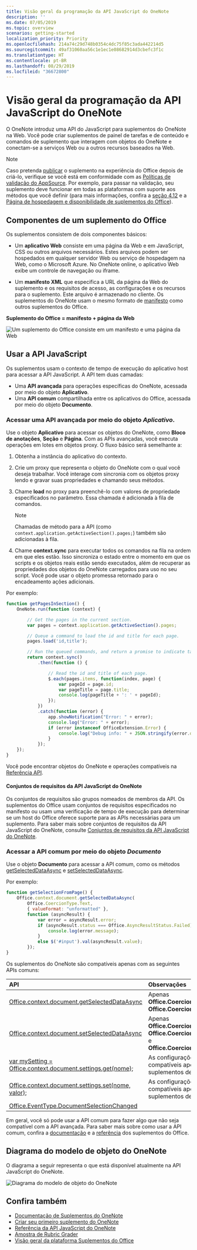 ```yaml
---
title: Visão geral da programação da API JavaScript do OneNote
description: ''
ms.date: 07/05/2019
ms.topic: overview
scenarios: getting-started
localization_priority: Priority
ms.openlocfilehash: 214a74c29d748b0354c4dc75f85c3ada442214d5
ms.sourcegitcommit: 49af31060aa56c1e1ec1e08682914d3cbefc3f1c
ms.translationtype: HT
ms.contentlocale: pt-BR
ms.lasthandoff: 08/29/2019
ms.locfileid: "36672800"
---
```

# <a name="onenote-javascript-api-programming-overview"></a>Visão geral da programação da API JavaScript do OneNote

O OneNote introduz uma API do JavaScript para suplementos do OneNote na Web. Você pode criar suplementos de painel de tarefas e de conteúdo e comandos de suplemento que interagem com objetos do OneNote e conectam-se a serviços Web ou a outros recursos baseados na Web.

> [!NOTE]
> Caso pretenda [publicar](../publish/publish.md) o suplemento na experiência do Office depois de criá-lo, verifique se você está em conformidade com as [Políticas de validação do AppSource](/office/dev/store/validation-policies). Por exemplo, para passar na validação, seu suplemento deve funcionar em todas as plataformas com suporte aos métodos que você definir (para mais informações, confira a [seção 4.12](/office/dev/store/validation-policies#4-apps-and-add-ins-behave-predictably) e a [Página de hospedagem e disponibilidade de suplementos do Office](../overview/office-add-in-availability.md)).

## <a name="components-of-an-office-add-in"></a>Componentes de um suplemento do Office

Os suplementos consistem de dois componentes básicos:

- Um **aplicativo Web** consiste em uma página da Web e em JavaScript, CSS ou outros arquivos necessários. Estes arquivos podem ser hospedados em qualquer servidor Web ou serviço de hospedagem na Web, como o Microsoft Azure. No OneNote online, o aplicativo Web exibe um controle de navegação ou iframe.

- Um **manifesto XML** que especifica a URL da página da Web do suplemento e os requisitos de acesso, as configurações e os recursos para o suplemento. Este arquivo é armazenado no cliente. Os suplementos do OneNote usam o mesmo formato de [manifesto](../develop/add-in-manifests.md) como outros suplementos do Office.

**Suplemento do Office = manifesto + página da Web**

![Um suplemento do Office consiste em um manifesto e uma página da Web](../images/onenote-add-in.png)

## <a name="using-the-javascript-api"></a>Usar a API JavaScript

Os suplementos usam o contexto de tempo de execução do aplicativo host para acessar a API JavaScript. A API tem duas camadas: 

- Uma **API avançada** para operações específicas do OneNote, acessada por meio do objeto **Aplicativo**.
- Uma **API comum** compartilhada entre os aplicativos do Office, acessada por meio do objeto **Documento**.

### <a name="accessing-the-host-specific-api-through-the-application-object"></a>Acessar uma API avançada por meio do objeto *Aplicativo*.

Use o objeto **Aplicativo** para acessar os objetos do OneNote, como **Bloco de anotações**, **Seção** e **Página**. Com as APIs avançadas, você executa operações em lotes em objetos proxy. O fluxo básico será semelhante a: 

1. Obtenha a instância do aplicativo do contexto.

2. Crie um proxy que representa o objeto do OneNote com o qual você deseja trabalhar. Você interage com sincronia com os objetos proxy lendo e gravar suas propriedades e chamando seus métodos.

3. Chame **load** no proxy para preenchê-lo com valores de propriedade especificados no parâmetro. Essa chamada é adicionada à fila de comandos.

   > [!NOTE]
   > Chamadas de método para a API (como `context.application.getActiveSection().pages;`) também são adicionadas à fila.

4. Chame **context.sync** para executar todos os comandos na fila na ordem em que eles estão. Isso sincroniza o estado entre o momento em que os scripts e os objetos reais estão sendo executados, além de recuperar as propriedades dos objetos do OneNote carregados para uso no seu script. Você pode usar o objeto promessa retornado para o encadeamento ações adicionais.

Por exemplo:

```js
function getPagesInSection() {
    OneNote.run(function (context) {

        // Get the pages in the current section.
        var pages = context.application.getActiveSection().pages;

        // Queue a command to load the id and title for each page.
        pages.load('id,title');

        // Run the queued commands, and return a promise to indicate task completion.
        return context.sync()
            .then(function () {

                // Read the id and title of each page.
                $.each(pages.items, function(index, page) {
                    var pageId = page.id;
                    var pageTitle = page.title;
                    console.log(pageTitle + ': ' + pageId);
                });
            })
            .catch(function (error) {
                app.showNotification("Error: " + error);
                console.log("Error: " + error);
                if (error instanceof OfficeExtension.Error) {
                    console.log("Debug info: " + JSON.stringify(error.debugInfo));
                }
            });
    });
}
```

Você pode encontrar objetos do OneNote e operações compatíveis na [Referência API](/office/dev/add-ins/reference/overview/onenote-add-ins-javascript-reference).

#### <a name="onenote-javascript-api-requirement-sets"></a>Conjuntos de requisitos da API JavaScript do OneNote

Os conjuntos de requisitos são grupos nomeados de membros da API. Os suplementos do Office usam conjuntos de requisitos especificados no manifesto ou usam uma verificação de tempo de execução para determinar se um host do Office oferece suporte para as APIs necessárias para um suplemento. Para saber mais sobre conjuntos de requisitos da API JavaScript do OneNote, consulte [Conjuntos de requisitos da API JavaScript do OneNote](../reference/requirement-sets/onenote-api-requirement-sets.md).

### <a name="accessing-the-common-api-through-the-document-object"></a>Acessar a API comum por meio do objeto *Documento*

Use o objeto **Documento** para acessar a API comum, como os métodos [getSelectedDataAsync](/javascript/api/office/office.document#getselecteddataasync-coerciontype--options--callback-) e [setSelectedDataAsync](/javascript/api/office/office.document#setselecteddataasync-data--options--callback-). 


Por exemplo:  

```js
function getSelectionFromPage() {
    Office.context.document.getSelectedDataAsync(
        Office.CoercionType.Text,
        { valueFormat: "unformatted" },
        function (asyncResult) {
            var error = asyncResult.error;
            if (asyncResult.status === Office.AsyncResultStatus.Failed) {
                console.log(error.message);
            }
            else $('#input').val(asyncResult.value);
        });
}
```

Os suplementos do OneNote são compatíveis apenas com as seguintes APIs comuns:

| API | Observações |
|:------|:------|
| [Office.context.document.getSelectedDataAsync](/javascript/api/office/office.document#getselecteddataasync-coerciontype--options--callback-) | Apenas **Office.CoercionType.Text** e **Office.CoercionType.Matrix** |
| [Office.context.document.setSelectedDataAsync](/javascript/api/office/office.document#setselecteddataasync-data--options--callback-) | Apenas **Office.CoercionType.Text**, **Office.CoercionType.Image** e **Office.CoercionType.Html** | 
| [var mySetting = Office.context.document.settings.get(nome);](/javascript/api/office/office.settings#get-name-) | As configurações são compatíveis apenas com os suplementos de conteúdo | 
| [Office.context.document.settings.set(nome, valor);](/javascript/api/office/office.settings#set-name--value-) | As configurações são compatíveis apenas com os suplementos de conteúdo | 
| [Office.EventType.DocumentSelectionChanged](/javascript/api/office/office.documentselectionchangedeventargs) ||

Em geral, você só pode usar a API comum para fazer algo que não seja compatível com a API avançada. Para saber mais sobre como usar a API comum, confira a [documentação](../overview/office-add-ins.md) e a [referência](../reference/javascript-api-for-office.md) dos suplementos do Office.


<a name="om-diagram"></a>
## <a name="onenote-object-model-diagram"></a>Diagrama do modelo de objeto do OneNote 
O diagrama a seguir representa o que está disponível atualmente na API JavaScript do OneNote.

  ![Diagrama do modelo de objeto do OneNote](../images/onenote-om.png)


## <a name="see-also"></a>Confira também

- [Documentação de Suplementos do OneNote](index.md)
- [Criar seu primeiro suplemento do OneNote](../quickstarts/onenote-quickstart.md)
- [Referência da API JavaScript do OneNote](/office/dev/add-ins/reference/overview/onenote-add-ins-javascript-reference)
- [Amostra de Rubric Grader](https://github.com/OfficeDev/OneNote-Add-in-Rubric-Grader)
- [Visão geral da plataforma Suplementos do Office](../overview/office-add-ins.md)
